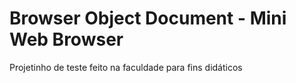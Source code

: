 # Browser Object Document - Mini Web Browser

Projetinho de teste feito na faculdade para fins didáticos 
